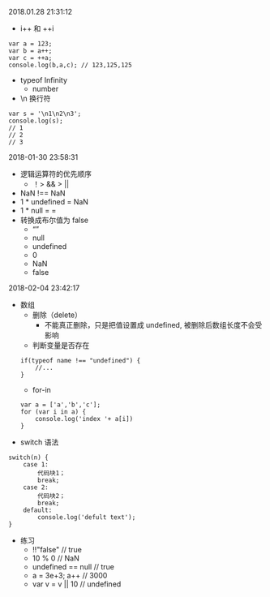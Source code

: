 2018.01.28 21:31:12
- i++ 和 ++i
```
var a = 123; 
var b = a++;
var c = ++a;
console.log(b,a,c); // 123,125,125
```
- typeof Infinity 
    - number
- \n 换行符
```
var s = '\n1\n2\n3';
console.log(s); 
// 1
// 2
// 3 
```
2018-01-30 23:58:31
- 逻辑运算符的优先顺序
    - ！> && > ||
- NaN !== NaN
- 1 * undefined = NaN
- 1 * null = = 
- 转换成布尔值为 false 
    - “”
    - null
    - undefined
    - 0
    - NaN
    - false

2018-02-04 23:42:17
- 数组
    - 删除（delete）
        - 不能真正删除，只是把值设置成 undefined, 被删除后数组长度不会受影响
    - 判断变量是否存在
    ```
    if(typeof name !== "undefined") {
        //...
    }
    ```
    - for-in
    ```
    var a = ['a','b','c'];
    for (var i in a) {
        console.log('index '+ a[i])
    }
    ```
- switch 语法
```
switch(n) {
    case 1: 
        代码块1；
        break;
    case 2:
        代码块2；
        break;
    default:
        console.log('defult text');
}
```

- 练习
    - !!"false" // true
    - 10 % 0 // NaN
    - undefined == null // true
    - a  = 3e+3; a++ // 3000
    - var v = v || 10 // undefined